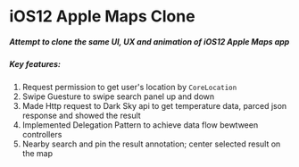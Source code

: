 # iOS12 Apple Maps Clone

##### Attempt to clone the same UI, UX and animation of iOS12 Apple Maps app

##### Key features:
1. Request permission to get user's location by `CoreLocation`
2. Swipe Guesture to swipe search panel up and down
3. Made Http request to Dark Sky api to get temperature data, parced json response and showed the result
4. Implemented Delegation Pattern to achieve data flow bewtween controllers
5. Nearby search and pin the result annotation; center selected result on the map
